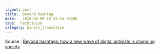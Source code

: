 ```yaml
---
layout: post
title:  Beyond hashtag
date:   2016-04-09 15:35:44 +0200
tags:  hacktivism
category: binary_transition
---
```




Source : [Beyond hashtags: how a new wave of digital activists is changing society][conversation.com]



[conversation.com]: https://theconversation.com/beyond-hashtags-how-a-new-wave-of-digital-activists-is-changing-society-57502?utm_content=buffer04cfa&utm_medium=social&utm_source=twitter.com&utm_campaign=buffer

